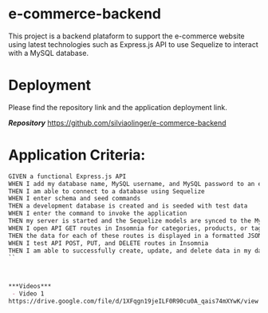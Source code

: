 # e-commerce-backend
This project is a backend plataform to support the e-commerce website using latest technologies such as Express.js API to use Sequelize to interact with a MySQL database.


 

# Deployment
Please find the repository link and the application deployment link.

***Repository***
https://github.com/silviaolinger/e-commerce-backend



# Application Criteria:


```md
GIVEN a functional Express.js API
WHEN I add my database name, MySQL username, and MySQL password to an environment variable file
THEN I am able to connect to a database using Sequelize
WHEN I enter schema and seed commands
THEN a development database is created and is seeded with test data
WHEN I enter the command to invoke the application
THEN my server is started and the Sequelize models are synced to the MySQL database
WHEN I open API GET routes in Insomnia for categories, products, or tags
THEN the data for each of these routes is displayed in a formatted JSON
WHEN I test API POST, PUT, and DELETE routes in Insomnia
THEN I am able to successfully create, update, and delete data in my database
``



***Videos***
 - Video 1
https://drive.google.com/file/d/1XFqgn19jeILF0R90cu0A_qais74mXYwK/view

